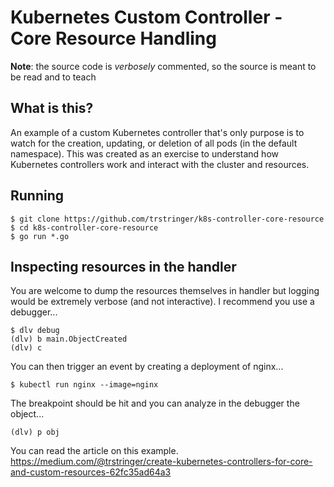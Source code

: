# Kubernetes Custom Controller - Core Resource Handling

**Note**: the source code is _verbosely_ commented, so the source is meant to be read and to teach

## What is this?

An example of a custom Kubernetes controller that's only purpose is to watch for the creation, updating, or deletion of all pods (in the default namespace). This was created as an exercise to understand how Kubernetes controllers work and interact with the cluster and resources.

## Running

```
$ git clone https://github.com/trstringer/k8s-controller-core-resource
$ cd k8s-controller-core-resource
$ go run *.go
```

## Inspecting resources in the handler

You are welcome to dump the resources themselves in handler but logging would be extremely verbose (and not interactive). I recommend you use a debugger...

```
$ dlv debug
(dlv) b main.ObjectCreated
(dlv) c
```

You can then trigger an event by creating a deployment of nginx...

```
$ kubectl run nginx --image=nginx
```

The breakpoint should be hit and you can analyze in the debugger the object...

```
(dlv) p obj
```

You can read the article on this example.
https://medium.com/@trstringer/create-kubernetes-controllers-for-core-and-custom-resources-62fc35ad64a3
